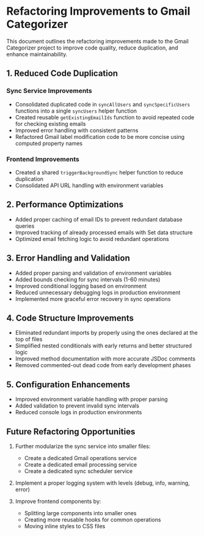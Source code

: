 # Refactoring Improvements to Gmail Categorizer

This document outlines the refactoring improvements made to the Gmail Categorizer project to improve code quality, reduce duplication, and enhance maintainability.

## 1. Reduced Code Duplication

### Sync Service Improvements

- Consolidated duplicated code in `syncAllUsers` and `syncSpecificUsers` functions into a single `syncUsers` helper function
- Created reusable `getExistingEmailIds` function to avoid repeated code for checking existing emails
- Improved error handling with consistent patterns
- Refactored Gmail label modification code to be more concise using computed property names

### Frontend Improvements

- Created a shared `triggerBackgroundSync` helper function to reduce duplication
- Consolidated API URL handling with environment variables

## 2. Performance Optimizations

- Added proper caching of email IDs to prevent redundant database queries
- Improved tracking of already processed emails with Set data structure
- Optimized email fetching logic to avoid redundant operations

## 3. Error Handling and Validation

- Added proper parsing and validation of environment variables
- Added bounds checking for sync intervals (1-60 minutes)
- Improved conditional logging based on environment
- Reduced unnecessary debugging logs in production environment
- Implemented more graceful error recovery in sync operations

## 4. Code Structure Improvements

- Eliminated redundant imports by properly using the ones declared at the top of files
- Simplified nested conditionals with early returns and better structured logic
- Improved method documentation with more accurate JSDoc comments
- Removed commented-out dead code from early development phases

## 5. Configuration Enhancements

- Improved environment variable handling with proper parsing
- Added validation to prevent invalid sync intervals
- Reduced console logs in production environments

## Future Refactoring Opportunities

1. Further modularize the sync service into smaller files:
   - Create a dedicated Gmail operations service
   - Create a dedicated email processing service
   - Create a dedicated sync scheduler service

2. Implement a proper logging system with levels (debug, info, warning, error)

3. Improve frontend components by:
   - Splitting large components into smaller ones
   - Creating more reusable hooks for common operations
   - Moving inline styles to CSS files